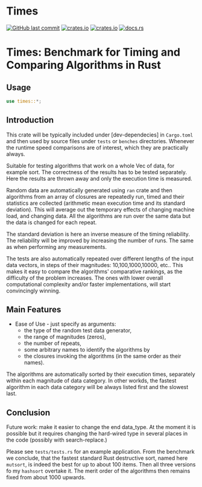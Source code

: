 # Times

[<img alt="GitHub last commit" src="https://img.shields.io/github/last-commit/liborty/times/HEAD?logo=github">](https://github.com/liborty/times)
[<img alt="crates.io" src="https://img.shields.io/crates/v/times?logo=rust">](https://crates.io/crates/times)
[<img alt="crates.io" src="https://img.shields.io/crates/d/times?logo=rust">](https://crates.io/crates/times)
[<img alt="docs.rs" src="https://img.shields.io/docsrs/times?logo=rust">](https://docs.rs/times)

# Times: Benchmark for Timing and Comparing Algorithms in Rust

## Usage

```rust
use times::*;
```

## Introduction

This crate will be typically included under [dev-dependecies] in `Cargo.toml` and then used by source files under `tests` or `benches` directories. Whenever the runtime speed comparisons are of interest, which they are practically always.

Suitable for testing algorithms that work on a whole Vec of data, for example sort. The correctness of the results has to be tested separately. Here the results are thrown away and only the execution time is measured.

Random data are automatically generated using `ran` crate and then algorithms from an array of closures are repeatedly run, timed and their statistics are collected (arithmetic mean execution time and its standard deviation). This will average out the temporary effects of changing machine load, and changing data. All the algorithms are run over the same data but the data is changed for each repeat.

The standard deviation is here an inverse measure of the timing reliability. The reliability will be improved by increasing the number of runs. The same as when performing  any measurements.

The tests are also automatically repeated over different lengths of the input data vectors, in steps of their magnitudes: 10,100,1000,10000, etc.. This makes it easy to compare the algorithms' comparative rankings, as the difficulty of the problem increases. The ones with lower overall computational complexity and/or faster implementations, will start convincingly winning.

## Main Features

* Ease of Use - just specify as arguments:
    * the type of the random test data generator,
    * the range of magnitudes (zeros),
    * the number of repeats,
    * some arbitrary names to identify the algorithms by
    * the closures invoking the algorithms (in the same order as their names). 

The algorithms are automatically sorted by their execution times, separately within each magnitude of data category. In other workds, the fastest algorithm in each data category will be always listed first and the slowest last.

## Conclusion

Future work: make it easier to change the end data_type. At the moment it is possible but it requires changing the hard-wired type in several places in the code (possibly with search-replace.) 

Please see `tests/tests.rs` for an example application. From the benchmark we conclude, that the fastest standard Rust destructive sort, named here `mutsort`, is indeed the best for up to about 100 items. Then all three versions fo my `hashsort` overtake it. The merit order of the algorithms then remains fixed from about 1000 upwards.
